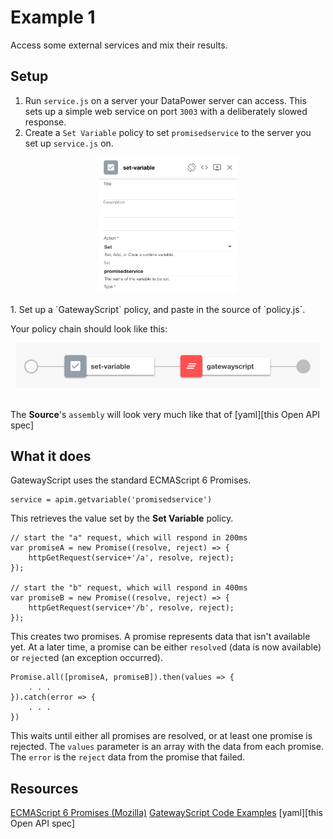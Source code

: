 # Example 1

Access some external services and mix their results.

## Setup

1. Run `service.js` on a server your DataPower server can access. This sets 
up a simple web service on port `3003` with a deliberately slowed response.
1. Create a `Set Variable` policy to set `promisedservice` to the server you
set up `service.js` on.
<div style="text-align:center"><img alt="the set-variable policy that sets promisedservice to your server's url" src="https://raw.githubusercontent.com/capnajax/GatewayScriptPromises/master/images/set-variable.png" width="220" /></div><br/>
1. Set up a `GatewayScript` policy, and paste in the source of `policy.js`.

Your policy chain should look like this:


<div style="text-align:center"><img alt="policy chain with a 'set-variable' and a 'gatewayscript' policy" src="https://raw.githubusercontent.com/capnajax/GatewayScriptPromises/master/images/policychain.png" width="486" /></div><br/>

The **Source**'s `assembly` will look very much like that of 
[yaml][this Open API spec]

## What it does

GatewayScript uses the standard ECMAScript 6 Promises.

	service = apim.getvariable('promisedservice')

This retrieves the value set by the **Set Variable** policy.

    // start the "a" request, which will respond in 200ms
    var promiseA = new Promise((resolve, reject) => {
        httpGetRequest(service+'/a', resolve, reject);
    });

    // start the "b" request, which will respond in 400ms
    var promiseB = new Promise((resolve, reject) => {
        httpGetRequest(service+'/b', resolve, reject);
    });

This creates two promises. A promise represents data that isn't
available yet. At a later time, a promise can be either 
`resolve`d (data is now available) or `reject`ed (an exception
occurred).

	Promise.all([promiseA, promiseB]).then(values => {
		. . .
	}).catch(error => {
		. . .
	})

This waits until either all promises are resolved, or at least
one promise is rejected. The `values` parameter is an array with
the data from each promise. The `error` is the `reject` data from
the promise that failed.

## Resources

[ECMAScript 6 Promises (Mozilla)](https://developer.mozilla.org/en-US/docs/Web/JavaScript/Reference/Global_Objects/Promise)
[GatewayScript Code Examples](http://www.ibm.com/support/knowledgecenter/SSMNED_5.0.0/com.ibm.apic.toolkit.doc/rapim_gwscript_codesnip.html)
[yaml][this Open API spec]


[yaml]: https://raw.githubusercontent.com/capnajax/GatewayScriptPromises/master/gatewayscriptpromises_1.0.0.yaml "Example Open API doc"

